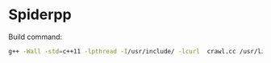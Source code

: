 # Spiderpp

Build command:

```Bash
g++ -Wall -std=c++11 -lpthread -I/usr/include/ -lcurl  crawl.cc /usr/lib/libcpr.a -o crawl.out
```
